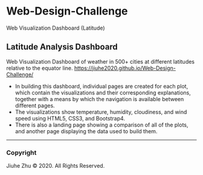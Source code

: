 # Web-Design-Challenge
Web Visualization Dashboard (Latitude)
## Latitude Analysis Dashboard
Web Visualization Dashboard of weather in 500+ cities at different latitudes relative to the equator line.
https://jiuhe2020.github.io/Web-Design-Challenge/
* In building this dashboard, individual pages are created for each plot, which contain the visualizations and their corresponding explanations, together with a means by which the navigation is available between different pages.
* The visualizations show temperature, humidity, cloudiness, and wind speed using HTML5, CSS3, and Bootstrap4.
* There is also a landing page showing a comparison of all of the plots, and another page displaying the data used to build them.

---
### Copyright
Jiuhe Zhu © 2020. All Rights Reserved.
